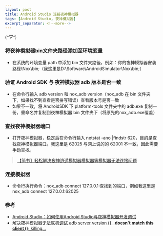 ```yaml
---
layout: post
title: Android Studio 连接夜神模拟器
tags: [Android Studio, 夜神模拟器]
excerpt_separator: <!--more-->
---
```

(*^▽^*)
<!--more-->
### 将夜神模拟器bin文件夹路径添加至环境变量
- 在系统的环境变量 path 中添加 bin 文件夹路径，例如：你的夜神模拟器安装路径\Nox\bin;（我这里是D:\Software\AndroidSimulator\Nox\bin;）

### 验证 Android SDK 与 夜神模拟器 adb 版本是否一致
- 在命令行输入 adb version 和 nox_adb version（nox_adb 在 bin 文件夹下，如果找不到查看是否拼写错误）查看版本号是否一致
- 如果不一致，将 AndroidSDK 下 platform-tools 文件夹中的 adb.exe 复制一份，重命名并复制到夜神模拟器 bin 文件夹下（将原先的nox_adb.exe覆盖）

### 查找夜神模拟器端口
- 打开夜神模拟器，稳定后在命令行输入 netstat -ano |findstr 620，目的是查找夜神模拟器端口。我这里是 62025 与网上说的的 62001 不一致，因此需要手动查找。
> [【简书】轻松解决夜神逍遥模拟器模拟器等模拟器无法连接问题](https://www.jianshu.com/p/7642ab0c5afb)

### 连接模拟器
- 命令行执行命令：nox_adb connect 127.0.0.1:查找到的端口，例如我这里是 nox_adb connect 127.0.0.1:62025

### 参考
- [Android Studio：如何使用Android Studio与夜神模拟器开发调试](https://blog.csdn.net/jssongwei/article/details/50771441)
- [解决夜神模拟器无法联机调试 adb server version (**） doesn't match this client (**); killing...](https://blog.csdn.net/admans/article/details/81128168)